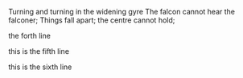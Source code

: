 Turning and turning in the widening gyre
The falcon cannot hear the falconer;
Things fall apart; the centre cannot hold;


the forth line

this is the fifth line

this is the sixth line



